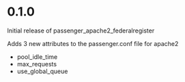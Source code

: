 # 0.1.0

Initial release of passenger_apache2_federalregister

Adds 3 new attributes to the passenger.conf file for apache2
  * pool_idle_time
  * max_requests
  * use_global_queue
